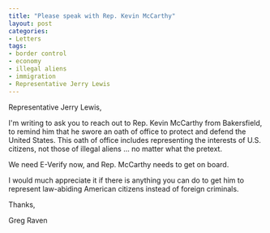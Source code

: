 ```yaml
---
title: "Please speak with Rep. Kevin McCarthy"
layout: post
categories:
- Letters
tags:
- border control
- economy
- illegal aliens
- immigration
- Representative Jerry Lewis
---
```


Representative Jerry Lewis,

I'm writing to ask you to reach out to Rep. Kevin McCarthy from Bakersfield, to remind him that he swore an oath of office to protect and defend the United States. This oath of office includes representing the interests of U.S. citizens, not those of illegal aliens ... no matter what the pretext.

We need E-Verify now, and Rep. McCarthy needs to get on board.

I would much appreciate it if there is anything you can do to get him to represent law-abiding American citizens instead of foreign criminals.

Thanks,

Greg Raven